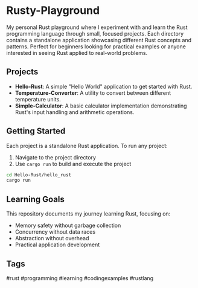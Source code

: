 # Rusty-Playground

My personal Rust playground where I experiment with and learn the Rust programming language through small, focused projects. Each directory contains a standalone application showcasing different Rust concepts and patterns. Perfect for beginners looking for practical examples or anyone interested in seeing Rust applied to real-world problems.

## Projects

- **Hello-Rust**: A simple "Hello World" application to get started with Rust.
- **Temperature-Converter**: A utility to convert between different temperature units.
- **Simple-Calculator**: A basic calculator implementation demonstrating Rust's input handling and arithmetic operations.

## Getting Started

Each project is a standalone Rust application. To run any project:

1. Navigate to the project directory
2. Use `cargo run` to build and execute the project

```bash
cd Hello-Rust/hello_rust
cargo run
```

## Learning Goals

This repository documents my journey learning Rust, focusing on:

- Memory safety without garbage collection
- Concurrency without data races
- Abstraction without overhead
- Practical application development

## Tags

#rust #programming #learning #codingexamples #rustlang
